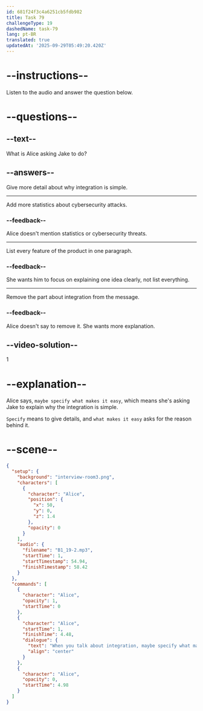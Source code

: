 ```yaml
---
id: 681f24f3c4a6251cb5fdb982
title: Task 79
challengeType: 19
dashedName: task-79
lang: pt-BR
translated: true
updatedAt: '2025-09-29T05:49:20.420Z'
---
```


<!-- (Audio) Alice: When you talk about integration, maybe specify what makes it easy? -->

# --instructions--

Listen to the audio and answer the question below.

# --questions--

## --text--

What is Alice asking Jake to do?

## --answers--

Give more detail about why integration is simple.

---

Add more statistics about cybersecurity attacks.

### --feedback--

Alice doesn't mention statistics or cybersecurity threats.

---

List every feature of the product in one paragraph.

### --feedback--

She wants him to focus on explaining one idea clearly, not list everything.

---

Remove the part about integration from the message.

### --feedback--

Alice doesn't say to remove it. She wants more explanation.

## --video-solution--

1

# --explanation--

Alice says, `maybe specify what makes it easy`, which means she's asking Jake to explain why the integration is simple.

`Specify` means to give details, and `what makes it easy` asks for the reason behind it.

# --scene--

```json
{
  "setup": {
    "background": "interview-room3.png",
    "characters": [
      {
        "character": "Alice",
        "position": {
          "x": 50,
          "y": 0,
          "z": 1.4
        },
        "opacity": 0
      }
    ],
    "audio": {
      "filename": "B1_19-2.mp3",
      "startTime": 1,
      "startTimestamp": 54.94,
      "finishTimestamp": 58.42
    }
  },
  "commands": [
    {
      "character": "Alice",
      "opacity": 1,
      "startTime": 0
    },
    {
      "character": "Alice",
      "startTime": 1,
      "finishTime": 4.48,
      "dialogue": {
        "text": "When you talk about integration, maybe specify what makes it easy?",
        "align": "center"
      }
    },
    {
      "character": "Alice",
      "opacity": 0,
      "startTime": 4.98
    }
  ]
}
```
